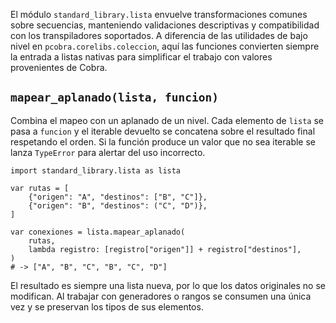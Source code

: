 El módulo `standard_library.lista` envuelve transformaciones comunes sobre
secuencias, manteniendo validaciones descriptivas y compatibilidad con los
transpiladores soportados. A diferencia de las utilidades de bajo nivel en
`pcobra.corelibs.coleccion`, aquí las funciones convierten siempre la entrada a
listas nativas para simplificar el trabajo con valores provenientes de Cobra.

## `mapear_aplanado(lista, funcion)`

Combina el mapeo con un aplanado de un nivel. Cada elemento de `lista` se pasa a
`funcion` y el iterable devuelto se concatena sobre el resultado final
respetando el orden. Si la función produce un valor que no sea iterable se
lanza `TypeError` para alertar del uso incorrecto.

```cobra
import standard_library.lista as lista

var rutas = [
    {"origen": "A", "destinos": ["B", "C"]},
    {"origen": "B", "destinos": ("C", "D")},
]

var conexiones = lista.mapear_aplanado(
    rutas,
    lambda registro: [registro["origen"]] + registro["destinos"],
)
# -> ["A", "B", "C", "B", "C", "D"]
```

El resultado es siempre una lista nueva, por lo que los datos originales no se
modifican. Al trabajar con generadores o rangos se consumen una única vez y se
preservan los tipos de sus elementos.
